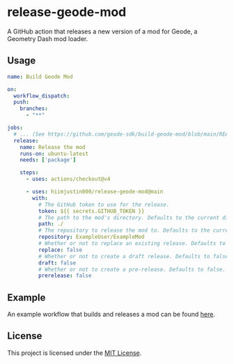 # release-geode-mod
A GitHub action that releases a new version of a mod for Geode, a Geometry Dash mod loader.

## Usage
```yml
name: Build Geode Mod

on:
  workflow_dispatch:
  push:
    branches:
      - "**"

jobs:
  # ... (See https://github.com/geode-sdk/build-geode-mod/blob/main/README.md)
  release:
    name: Release the mod
    runs-on: ubuntu-latest
    needs: ['package']

    steps:
      - uses: actions/checkout@v4

      - uses: hiimjustin000/release-geode-mod@main
        with:
          # The GitHub token to use for the release.
          token: ${{ secrets.GITHUB_TOKEN }}
          # The path to the mod's directory. Defaults to the current directory.
          path: ./
          # The repository to release the mod to. Defaults to the current repository.
          repository: ExampleUser/ExampleMod
          # Whether or not to replace an existing release. Defaults to false.
          replace: false
          # Whether or not to create a draft release. Defaults to false.
          draft: false
          # Whether or not to create a pre-release. Defaults to false.
          prerelease: false
```

## Example
An example workflow that builds and releases a mod can be found [here](./examples/release.yml).

## License
This project is licensed under the [MIT License](./LICENSE).
